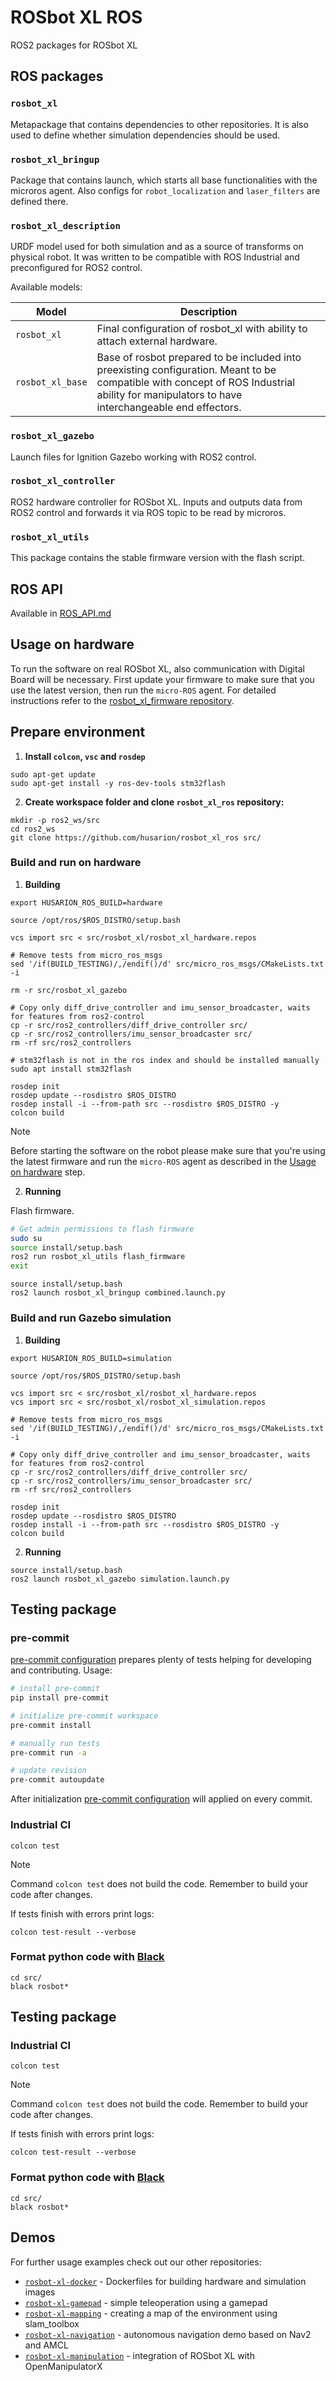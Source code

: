 # ROSbot XL ROS

ROS2 packages for ROSbot XL

## ROS packages

### `rosbot_xl`

Metapackage that contains dependencies to other repositories. It is also used to define whether simulation dependencies should be used.

### `rosbot_xl_bringup`

Package that contains launch, which starts all base functionalities with the microros agent. Also configs for `robot_localization` and `laser_filters` are defined there.

### `rosbot_xl_description`

URDF model used for both simulation and as a source of transforms on physical robot. It was written to be compatible with ROS Industrial and preconfigured for ROS2 control.

Available models:

| Model            | Description                                                                                                                                                                                  |
| ---------------- | -------------------------------------------------------------------------------------------------------------------------------------------------------------------------------------------- |
| `rosbot_xl`      | Final configuration of rosbot_xl with ability to attach external hardware.                                                                                                                   |
| `rosbot_xl_base` | Base of rosbot prepared to be included into preexisting configuration. Meant to be compatible with concept of ROS Industrial ability for manipulators to have interchangeable end effectors. |


### `rosbot_xl_gazebo`

Launch files for Ignition Gazebo working with ROS2 control.

### `rosbot_xl_controller`

ROS2 hardware controller for ROSbot XL. Inputs and outputs data from ROS2 control and forwards it via ROS topic to be read by microros.

### `rosbot_xl_utils`

This package contains the stable firmware version with the flash script.

## ROS API

Available in [ROS_API.md](./ROS_API.md)

## Usage on hardware

To run the software on real ROSbot XL, also communication with Digital Board will be necessary.
First update your firmware to make sure that you use the latest version, then run the `micro-ROS` agent.
For detailed instructions refer to the [rosbot_xl_firmware repository](https://github.com/husarion/rosbot_xl_firmware).

## Prepare environment

1. **Install `colcon`, `vsc` and `rosdep`**
```
sudo apt-get update
sudo apt-get install -y ros-dev-tools stm32flash
```

2. **Create workspace folder and clone `rosbot_xl_ros` repository:**
```
mkdir -p ros2_ws/src
cd ros2_ws
git clone https://github.com/husarion/rosbot_xl_ros src/
```

### Build and run on hardware

1. **Building**
```
export HUSARION_ROS_BUILD=hardware

source /opt/ros/$ROS_DISTRO/setup.bash

vcs import src < src/rosbot_xl/rosbot_xl_hardware.repos

# Remove tests from micro_ros_msgs
sed '/if(BUILD_TESTING)/,/endif()/d' src/micro_ros_msgs/CMakeLists.txt -i

rm -r src/rosbot_xl_gazebo

# Copy only diff_drive_controller and imu_sensor_broadcaster, waits for features from ros2-control
cp -r src/ros2_controllers/diff_drive_controller src/
cp -r src/ros2_controllers/imu_sensor_broadcaster src/
rm -rf src/ros2_controllers

# stm32flash is not in the ros index and should be installed manually
sudo apt install stm32flash

rosdep init
rosdep update --rosdistro $ROS_DISTRO
rosdep install -i --from-path src --rosdistro $ROS_DISTRO -y
colcon build
```

> [!NOTE]
> Before starting the software on the robot please make sure that you're using the latest firmware and run the `micro-ROS` agent as described in the [Usage on hardware](#usage-on-hardware) step.

2. **Running**

Flash firmware.
```bash
# Get admin permissions to flash firmware
sudo su
source install/setup.bash
ros2 run rosbot_xl_utils flash_firmware
exit
```

```
source install/setup.bash
ros2 launch rosbot_xl_bringup combined.launch.py
```

### Build and run Gazebo simulation

1. **Building**
```
export HUSARION_ROS_BUILD=simulation

source /opt/ros/$ROS_DISTRO/setup.bash

vcs import src < src/rosbot_xl/rosbot_xl_hardware.repos
vcs import src < src/rosbot_xl/rosbot_xl_simulation.repos

# Remove tests from micro_ros_msgs
sed '/if(BUILD_TESTING)/,/endif()/d' src/micro_ros_msgs/CMakeLists.txt -i

# Copy only diff_drive_controller and imu_sensor_broadcaster, waits for features from ros2-control
cp -r src/ros2_controllers/diff_drive_controller src/
cp -r src/ros2_controllers/imu_sensor_broadcaster src/
rm -rf src/ros2_controllers

rosdep init
rosdep update --rosdistro $ROS_DISTRO
rosdep install -i --from-path src --rosdistro $ROS_DISTRO -y
colcon build
```

2. **Running**
```
source install/setup.bash
ros2 launch rosbot_xl_gazebo simulation.launch.py
```
## Testing package

### pre-commit
[pre-commit configuration](.pre-commit-config.yaml) prepares plenty of tests helping for developing and contributing. Usage:

```bash
# install pre-commit
pip install pre-commit

# initialize pre-commit workspace
pre-commit install

# manually run tests
pre-commit run -a

# update revision
pre-commit autoupdate
```

After initialization [pre-commit configuration](.pre-commit-config.yaml) will applied on every commit.

### Industrial CI
```
colcon test
```

> [!NOTE]
> Command `colcon test` does not build the code. Remember to build your code after changes.

If tests finish with errors print logs:
```
colcon test-result --verbose
```

### Format python code with [Black](https://github.com/psf/black)
```
cd src/
black rosbot*
```


## Testing package

### Industrial CI
```
colcon test
```

> [!NOTE]
> Command `colcon test` does not build the code. Remember to build your code after changes.

If tests finish with errors print logs:
```
colcon test-result --verbose
```

### Format python code with [Black](https://github.com/psf/black)
```
cd src/
black rosbot*
```

## Demos

For further usage examples check out our other repositories:
* [`rosbot-xl-docker`](https://github.com/husarion/rosbot-xl-docker) - Dockerfiles for building hardware and simulation images
* [`rosbot-xl-gamepad`](https://github.com/husarion/rosbot-xl-gamepad) - simple teleoperation using a gamepad
* [`rosbot-xl-mapping`](https://github.com/husarion/rosbot-xl-mapping) - creating a map of the environment using slam_toolbox
* [`rosbot-xl-navigation`](https://github.com/husarion/rosbot-xl-navigation) - autonomous navigation demo based on Nav2 and AMCL
* [`rosbot-xl-manipulation`](https://github.com/husarion/rosbot-xl-manipulation) - integration of ROSbot XL with OpenManipulatorX
